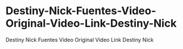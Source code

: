 # Destiny-Nick-Fuentes-Video-Original-Video-Link-Destiny-Nick
Destiny Nick Fuentes Video Original Video Link Destiny Nick
